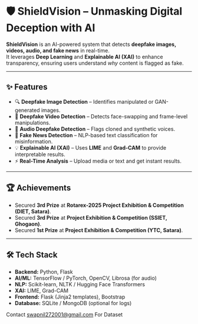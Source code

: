 # 🛡️ ShieldVision – Unmasking Digital Deception with AI

**ShieldVision** is an AI-powered system that detects **deepfake images, videos, audio, and fake news** in real-time.  
It leverages **Deep Learning** and **Explainable AI (XAI)** to enhance transparency, ensuring users understand *why* content is flagged as fake.  

---

## ✨ Features
- 🔍 **Deepfake Image Detection** – Identifies manipulated or GAN-generated images.  
- 🎥 **Deepfake Video Detection** – Detects face-swapping and frame-level manipulations.  
- 🎤 **Audio Deepfake Detection** – Flags cloned and synthetic voices.  
- 📰 **Fake News Detection** – NLP-based text classification for misinformation.  
- 💡 **Explainable AI (XAI)** – Uses **LIME** and **Grad-CAM** to provide interpretable results.  
- ⚡ **Real-Time Analysis** – Upload media or text and get instant results.  

---

## 🏆 Achievements
- Secured **3rd Prize** at **Rotarex-2025 Project Exhibition & Competition (DIET, Satara)**.
- Secured **3rd Prize** at **Project Exhibition & Competition (SSIET, Ghogaon)**.
- Secured **1st Prize** at **Project Exhibition & Competition (YTC, Satara)**.

---

## 🛠️ Tech Stack
- **Backend:** Python, Flask  
- **AI/ML:** TensorFlow / PyTorch, OpenCV, Librosa (for audio)  
- **NLP:** Scikit-learn, NLTK / Hugging Face Transformers  
- **XAI:** LIME, Grad-CAM  
- **Frontend:** Flask (Jinja2 templates), Bootstrap  
- **Database:** SQLite / MongoDB (optional for logs)

Contact swapnil272001@gmail.com For Dataset 
